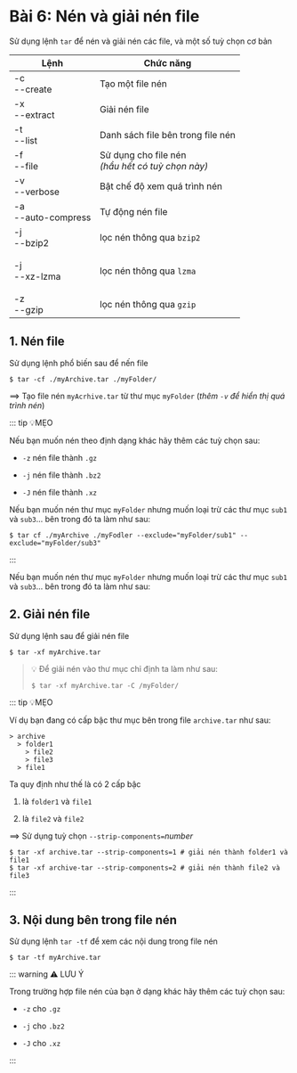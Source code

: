 # Bài 6: Nén và giải nén file

Sử dụng lệnh `tar` để nén và giải nén các file, và một số tuỳ chọn cơ bản

| Lệnh                                                     | Chức năng                                                                                         |
| -------------------------------------------------------- | ------------------------------------------------------------------------------------------------- |
| -c<br>--create                                           | Tạo một file nén                                                                                  |
| -x<br>--extract                                          | Giải nén file                                                                                     |
| -t<br>--list                                             | Danh sách file bên trong file nén                                                                 |
| -f<br>--file                                             | Sử dụng cho file nén<br>*(hầu hết có tuỳ chọn này)*                                               |
| -v<br>--verbose                                          | Bật chế độ xem quá trình nén                                                                      |
| -a<br>--auto-compress                                    | Tự động nén file                                                                                  |
| -j<br>--bzip2<br><br>-j<br>--xz-lzma<br><br>-z<br>--gzip | lọc nén thông qua `bzip2`<br><br><br>lọc nén thông qua `lzma`<br><br><br>lọc nén thông qua `gzip` |

## 1. Nén file

Sử dụng lệnh phổ biến sau để nến file

```bash:no-line-numbers
$ tar -cf ./myArchive.tar ./myFolder/
```

==> Tạo file nén `myAcrhive.tar` từ thư mục `myFolder` (*thêm `-v` để hiển thị quá trình nén*)

::: tip 💡MẸO

Nếu bạn muốn nén theo định dạng khác hãy thêm các tuỳ chọn sau:

- `-z` nén file thành `.gz`

- `-j` nén file thành `.bz2`

- `-J` nén file thành `.xz`

Nếu bạn muốn nén thư mục `myFolder` nhưng muốn loại trừ các thư mục `sub1` và `sub3`... bên trong đó ta làm như sau:

```bash:no-line-numbers
$ tar cf ./myArchive ./myFodler --exclude="myFolder/sub1" --exclude="myFolder/sub3" 
```

:::

Nếu bạn muốn nén thư mục `myFolder` nhưng muốn loại trừ các thư mục `sub1` và `sub3`... bên trong đó ta làm như sau:

## 2. Giải nén file

Sử dụng lệnh sau để giải nén file

```bash:no-line-numbers
$ tar -xf myArchive.tar
```

> 💡 Để giải nén vào thư mục chỉ định ta làm như sau:
> 
> ```bash:no-line-numbers
> $ tar -xf myArchive.tar -C /myFolder/
> ```

::: tip 💡MẸO

Ví dụ bạn đang có cấp bậc thư mục bên trong file `archive.tar` như sau:

```textile
> archive
  > folder1
    > file2
    > file3
  > file1
```

Ta quy định như thế là có 2 cấp bậc

1. là `folder1` và `file1`

2. là `file2` và `file2`

==> Sử dụng tuỳ chọn `--strip-components=`*number*

```bash:no-line-numbers
$ tar -xf archive.tar --strip-components=1 # giải nén thành folder1 và file1
$ tar -xf archive-tar --strip-components=2 # giải nén thành file2 và file3
```

:::

## 3. Nội dung bên trong file nén

Sử dụng lệnh `tar -tf` để xem các nội dung trong file nén

```bash:no-line-numbers
$ tar -tf myArchive.tar
```

::: warning ⚠️ LƯU Ý

Trong trường hợp file nén của bạn ở dạng khác hãy thêm các tuỳ chọn sau:

- `-z` cho `.gz`

- `-j` cho `.bz2`

- `-J` cho `.xz`

:::

## 
